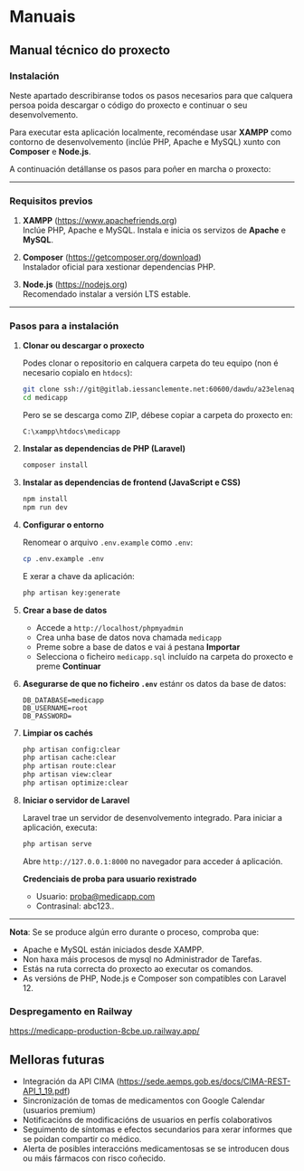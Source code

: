 # Manuais

## Manual técnico do proxecto

### Instalación

Neste apartado describiranse todos os pasos necesarios para que calquera persoa poida descargar o código do proxecto e continuar o seu desenvolvemento.

Para executar esta aplicación localmente, recoméndase usar **XAMPP** como contorno de desenvolvemento (inclúe PHP, Apache e MySQL) xunto con **Composer** e **Node.js**.

A continuación detállanse os pasos para poñer en marcha o proxecto:

---

### Requisitos previos

1. **XAMPP** (https://www.apachefriends.org)  
   Inclúe PHP, Apache e MySQL. Instala e inicia os servizos de **Apache** e **MySQL**.

2. **Composer** (https://getcomposer.org/download)  
   Instalador oficial para xestionar dependencias PHP.

3. **Node.js** (https://nodejs.org)  
   Recomendado instalar a versión LTS estable.

---

### Pasos para a instalación

1. **Clonar ou descargar o proxecto**

   Podes clonar o repositorio en calquera carpeta do teu equipo (non é necesario copialo en `htdocs`):

   ```bash
   git clone ssh://git@gitlab.iessanclemente.net:60600/dawdu/a23elenaqb.git
   cd medicapp
   ```

   Pero se se descarga como ZIP, débese copiar a carpeta do proxecto en:

   ```
   C:\xampp\htdocs\medicapp
   ```

2. **Instalar as dependencias de PHP (Laravel)**

   ```bash
   composer install
   ```

3. **Instalar as dependencias de frontend (JavaScript e CSS)**

   ```bash
   npm install
   npm run dev
   ```

4. **Configurar o entorno**

   Renomear o arquivo `.env.example` como `.env`:

   ```bash
   cp .env.example .env
   ```

   E xerar a chave da aplicación:
 
   ```bash
   php artisan key:generate
   ```

5. **Crear a base de datos**

   - Accede a `http://localhost/phpmyadmin`
   - Crea unha base de datos nova chamada `medicapp`
   - Preme sobre a base de datos e vai á pestana **Importar**
   - Selecciona o ficheiro `medicapp.sql` incluído na carpeta do proxecto e preme **Continuar**

6. **Asegurarse de que no ficheiro `.env`** estánr os datos da base de datos:

   ```
   DB_DATABASE=medicapp
   DB_USERNAME=root
   DB_PASSWORD=
   ```

7. **Limpiar os cachés**

   ```bash
   php artisan config:clear
   php artisan cache:clear
   php artisan route:clear
   php artisan view:clear
   php artisan optimize:clear
   ```

8. **Iniciar o servidor de Laravel**

   Laravel trae un servidor de desenvolvemento integrado. Para iniciar a aplicación, executa:

   ```bash
   php artisan serve
   ```

   Abre `http://127.0.0.1:8000` no navegador para acceder á aplicación.

    **Credenciais de proba para usuario rexistrado**

    - Usuario: proba@medicapp.com
    - Contrasinal: abc123..

---

**Nota**: Se se produce algún erro durante o proceso, comproba que:
- Apache e MySQL están iniciados desde XAMPP.
- Non haxa máis procesos de mysql no Administrador de Tarefas.
- Estás na ruta correcta do proxecto ao executar os comandos.
- As versións de PHP, Node.js e Composer son compatibles con Laravel 12.

### Despregamento en Railway

https://medicapp-production-8cbe.up.railway.app/

## Melloras futuras

* Integración da API CIMA (https://sede.aemps.gob.es/docs/CIMA-REST-API_1_19.pdf)
* Sincronización de tomas de medicamentos con Google Calendar (usuarios premium)
* Notificacións de modificacións de usuarios en perfís colaborativos
* Seguimento de síntomas e efectos secundarios para xerar informes que se poidan compartir co médico.
* Alerta de posibles interaccións medicamentosas se se introducen dous ou máis fármacos con risco coñecido.